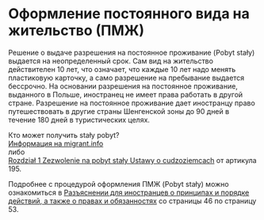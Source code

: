 # Оформление постоянного вида на жительство (ПМЖ)

Решение о выдаче разрешения на постоянное проживание (Pobyt stały) выдается на неопределенный срок. Сам вид на жительство действителен 10 лет, что означает, что каждые 10 лет надо менять пластиковую карточку, а само разрешение на пребывание выдается бессрочно.
На основании разрешения на постоянное проживание, выданного в Польше, иностранец не имеет права работать в другой стране.
Разрешение на постоянное проживание дает иностранцу право путешествовать в другие страны Шенгенской зоны до 90 дней в течение 180 дней в туристических целях.

Кто может получить stały pobyt?  
[Информация на migrant.info](http://www.migrant.info.pl/razreshenie-na-postojannoe-prozhivanie.html)  
либо  
[Rozdział 1 Zezwolenie na pobyt stały Ustawy o cudzoziemcach](официальные_источники.md) от артикула 195.

Подробнее с процедурой оформления ПМЖ (Pobyt stały) можно ознакомиться в [Разъяснении для иностранцев о принципах и порядке действий, а также о правах и обязанностях](https://www.mazowieckie.pl/download/1/42796/file.pdf) со страницы 46 по страницу 53.